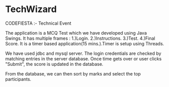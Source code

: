 # TechWizard
CODEFIESTA :- Technical Event

The application is a MCQ Test which we have developed using Java Swings.
It has multiple frames :  1.)Login. 2.)Instructions. 3.)Test. 4.)Final Score.
It is a timer based application(15 mins.).Timer is setup using Threads.

We have used jdbc and mysql server. The login credentials are checked by matching entries in the server database.
Once time gets over or user clicks "Submit", the score is updated in the database.

From the database, we can then sort by marks and select the top participants.
